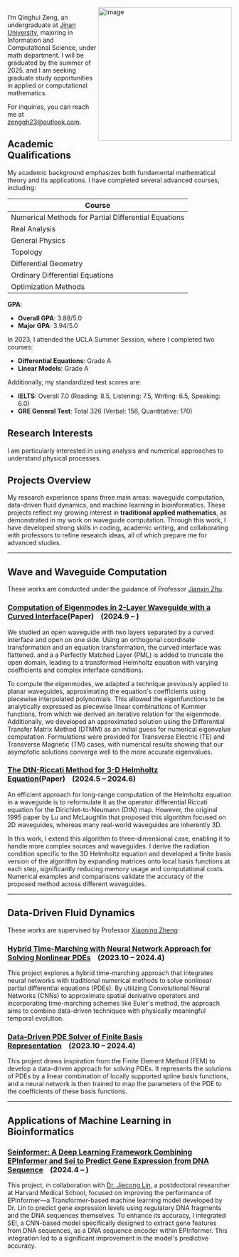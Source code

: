 <img src="https://github.com/user-attachments/assets/a838e8f8-d0f0-4ce5-b84f-5b5e5cbafecd" alt="image" width="300" align="right">

I’m Qinghui Zeng, an undergraduate at [Jinan University](https://english.jnu.edu.cn/), majoring in Information and Computational Science, under math department. I will be graduated by the summer of 2025. and I am seeking graduate study opportunities in applied or computational mathematics.

For inquiries, you can reach me at [zengqh23@outlook.com](mailto:zengqh23@outlook.com).

## Academic Qualifications

My academic background emphasizes both fundamental mathematical theory and its applications. I have completed several advanced courses, including:

| Course                                   |
|-----------------------------------------|
| Numerical Methods for Partial Differential Equations |
| Real Analysis                           |
| General Physics                         |
| Topology                                |
| Differential Geometry                   |
| Ordinary Differential Equations         |
| Optimization Methods                    |

**GPA**:  
- **Overall GPA**: 3.88/5.0  
- **Major GPA**: 3.94/5.0  

In 2023, I attended the UCLA Summer Session, where I completed two courses:  
- **Differential Equations**: Grade A  
- **Linear Models**: Grade A  

Additionally, my standardized test scores are:  
- **IELTS**: Overall 7.0 (Reading: 8.5, Listening: 7.5, Writing: 6.5, Speaking: 6.0)  
- **GRE General Test**: Total 326 (Verbal: 156, Quantitative: 170)

## Research Interests
I am particularly interested in using analysis and numerical approaches to understand physical processes.

## Projects Overview
My research experience spans three main areas: waveguide computation, data-driven fluid dynamics, and machine learning in bioinformatics. These projects reflect my growing interest in **traditional applied mathematics**, as demonstrated in my work on waveguide computation. Through this work, I have developed strong skills in coding, academic writing, and collaborating with professors to refine research ideas, all of which prepare me for advanced studies.

---
## Wave and Waveguide Computation
These works are conducted under the guidance of Professor [Jianxin Zhu](https://faculty.jnu.edu.cn/xxkxjsxy/zjx2/list.htm).

### [Computation of Eigenmodes in 2-Layer Waveguide with a Curved Interface](https://drive.google.com/open?id=1XFXnWjhHzBbDta4ZyEqlTLIDNfVmXYrN&usp=drive_fs)(Paper)&nbsp;&nbsp;&nbsp;&nbsp;(2024.9 – )
We studied an open waveguide with two layers separated by a curved interface and open on one side. Using an orthogonal coordinate transformation and an equation transformation, the curved interface was flattened. and a a Perfectly Matched Layer (PML) is added to truncate the open domain, leading to a transformed Helmholtz equation with varying coefficients and complex interface conditions.

To compute the eigenmodes, we adapted a technique previously applied to planar waveguides, approximating the equation's coefficients using piecewise interpolated polynomials. This allowed the eigenfunctions to be analytically expressed as piecewise linear combinations of Kummer functions, from which we derived an iterative relation for the eigenmode. Additionally, we developed an approximated solution using the Differential Transfer Matrix Method (DTMM) as an initial guess for numerical eigenvalue computation. Formulations were provided for Transverse Electric (TE) and Transverse Magnetic (TM) cases, with numerical results showing that our asymptotic solutions converge well to the more accurate eigenvalues.



### [The DtN-Riccati Method for 3-D Helmholtz Equation](https://drive.google.com/file/d/1-64_bIOeH3vN1deOnDFdYVuF5J6dVYmc/view?usp=drive_link)(Paper)&nbsp;&nbsp;&nbsp;&nbsp;(2024.5 – 2024.6)
An efficient approach for long-range computation of the Helmholtz equation in a waveguide is to reformulate it as the operator differential Riccati equation for the Dirichlet-to-Neumann (DtN) map. However, the original 1995 paper by Lu and McLaughlin that proposed this algorithm focused on 2D waveguides, whereas many real-world waveguides are inherently 3D.

In this work, I extend this algorithm to three-dimensional case, enabling it to handle more complex sources and waveguides. I derive the radiation condition specific to the 3D Helmholtz equation and developed a finite basis version of the algorithm by expanding matrices onto local basis functions at each step, significantly reducing memory usage and computational costs. Numerical examples and comparisons validate the accuracy of the proposed method across different waveguides.

---

## Data-Driven Fluid Dynamics
These works are supervised by Professor [Xiaoning Zheng](https://scholar.google.com/citations?user=rXW31d8AAAAJ&hl=zh-CN).

### [Hybrid Time-Marching with Neural Network Approach for Solving Nonlinear PDEs](https://github.com/qhzeng-gittec/helloitisqinghui/blob/main/projects/data_driven_pde_solver.md)&nbsp;&nbsp;&nbsp;&nbsp;(2023.10 – 2024.4)
This project explores a hybrid time-marching approach that integrates neural networks with traditional numerical methods to solve nonlinear partial differential equations (PDEs). By utilizing Convolutional Neural Networks (CNNs) to approximate spatial derivative operators and incorporating time-marching schemes like Euler's method, the approach aims to combine data-driven techniques with physically meaningful temporal evolution.

### [Data-Driven PDE Solver of Finite Basis Representation](https://github.com/qhzeng-gittec/helloitisqinghui/blob/main/projects/finite_basis_neural_solver.md)&nbsp;&nbsp;&nbsp;&nbsp;(2023.10 – 2024.4)
This project draws inspiration from the Finite Element Method (FEM) to develop a data-driven approach for solving PDEs. It represents the solutions of PDEs by a linear combination of locally supported spline basis functions, and a neural network is then trained to map the parameters of the PDE to the coefficients of these basis functions.

---

## Applications of Machine Learning in Bioinformatics
### [Seinformer: A Deep Learning Framework Combining EPInformer and Sei to Predict Gene Expression from DNA Sequence](https://github.com/JasonLinjc/Seinformer)&nbsp;&nbsp;&nbsp;&nbsp;(2024.4 – )
This project, in collaboration with [Dr. Jiecong Lin](https://www.linkedin.com/in/jiecong-lin-0665902a2), a postdoctoral researcher at Harvard Medical School, focused on improving the performance of EPInformer—a Transformer-based machine learning model developed by Dr. Lin to predict gene expression levels using regulatory DNA fragments and the DNA sequences themselves. To enhance its accuracy, I integrated SEI, a CNN-based model specifically designed to extract gene features from DNA sequences, as a DNA sequence encoder within EPInformer. This integration led to a significant improvement in the model's predictive accuracy.
